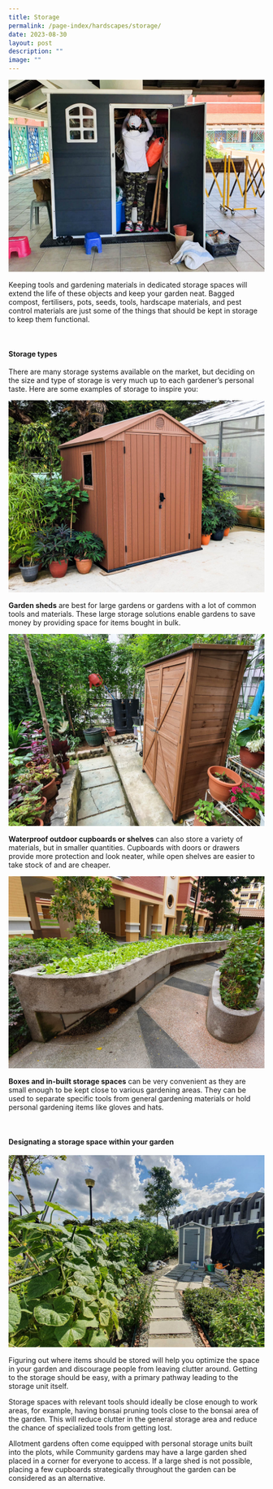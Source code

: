 ```yaml
---
title: Storage
permalink: /page-index/hardscapes/storage/
date: 2023-08-30
layout: post
description: ""
image: ""
---
```

<section>
	<img title="A storage shed with a Community Gardener arranging tools. Photo by Jacqueline Chua." src="/images/Hardscapes/Storage_JacChua%20(5).jpg">
<p>Keeping tools and gardening materials in dedicated storage spaces will extend the life of these objects and keep your garden neat. Bagged compost, fertilisers, pots, seeds, tools, hardscape materials, and pest control materials are just some of the things that should be kept in storage to keep them functional. </p> 
</section>
<br>
<section>
<h4>Storage types</h4>
<p>There are many storage systems available on the market, but deciding on the size and type of storage is very much up to each gardener’s personal taste. Here are some examples of storage to inspire you:</p> 
<img title="A garden shed. Photo by Jacqueline Chua." src="/images/Hardscapes/Storage_JacChua%20(6).jpg">
	<p><b>Garden sheds</b> are best for large gardens or gardens with a lot of common tools and materials. These large storage solutions enable gardens to save money by providing space for items bought in bulk. </p> 
<img title="An outdoor cupboard in a Community Garden. Photo by Jacqueline Chua." src="/images/Hardscapes/Storage_JacChua%20(1).jpg">
	<p><b>Waterproof outdoor cupboards or shelves</b> can also store a variety of materials, but in smaller quantities. Cupboards with doors or drawers provide more protection and look neater, while open shelves are easier to take stock of and are cheaper.</p>  
<img title="Planter beds with built-in storage units underneath. Photo by Jacqueline Chua." src="/images/Garden%20design/TampinesArcadia_JacChua%20(2).jpg">
	<p><b>Boxes and in-built storage spaces</b> can be very convenient as they are small enough to be kept close to various gardening areas. They can be used to separate specific tools from general gardening materials or hold personal gardening items like gloves and hats.</p>  
</section>
<br>
<section>
<h4>Designating a storage space within your garden</h4>
<img title="A garden shed hidden towards the back of a Community Garden. Photo by Jacqueline Chua." src="/images/Hardscapes/Pathway_JacChua%20(5).jpg">
<p>Figuring out where items should be stored will help you optimize the space in your garden and discourage people from leaving clutter around. Getting to the storage should be easy, with a primary pathway leading to the storage unit itself.</p> 
<p>Storage spaces with relevant tools should ideally be close enough to work areas, for example, having bonsai pruning tools close to the bonsai area of the garden. This will reduce clutter in the general storage area and reduce the chance of specialized tools from getting lost. </p> 
<p>Allotment gardens often come equipped with personal storage units built into the plots, while Community gardens may have a large garden shed placed in a corner for everyone to access. If a large shed is not possible, placing a few cupboards strategically throughout the garden can be considered as an alternative. </p> 
</section>